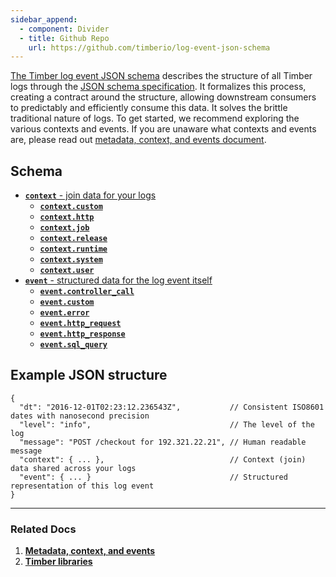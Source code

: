 ```yaml
---
sidebar_append:
  - component: Divider
  - title: Github Repo
    url: https://github.com/timberio/log-event-json-schema
---
```

[The Timber log event JSON schema](https://github.com/timberio/log-event-json-schema) describes the structure of all Timber logs through the [JSON schema specification](http://json-schema.org/). It formalizes this process, creating a contract around the structure, allowing downstream consumers to predictably and efficiently consume this data. It solves the brittle traditional nature of logs. To get started, we recommend exploring the various contexts and events. If you are unaware what contexts and events are, please read out [metadata, context, and events document](/timber-concepts/metadata-context-and-events).

## Schema

* [**`context`** - join data for your logs](context)
  * [**`context.custom`**](context/custom)
  * [**`context.http`**](context/http)
  * [**`context.job`**](context/job)
  * [**`context.release`**](context/release)
  * [**`context.runtime`**](context/runtime)
  * [**`context.system`**](context/system)
  * [**`context.user`**](context/user)
* [**`event`** - structured data for the log event itself](events)
  * [**`event.controller_call`**](events/controller-call)
  * [**`event.custom`**](events/custom)
  * [**`event.error`**](events/error)
  * [**`event.http_request`**](events/http-request)
  * [**`event.http_response`**](events/http-response)
  * [**`event.sql_query`**](events/sql-query)


## Example JSON structure

```
{
  "dt": "2016-12-01T02:23:12.236543Z",           // Consistent ISO8601 dates with nanosecond precision
  "level": "info",                               // The level of the log
  "message": "POST /checkout for 192.321.22.21", // Human readable message
  "context": { ... },                            // Context (join) data shared across your logs
  "event": { ... }                               // Structured representation of this log event
}
```

---

### Related Docs

1. [**Metadata, context, and events**](/timber-concepts/metadata-context-and-events)
2. [**Timber libraries**](/timber-for-languages)
